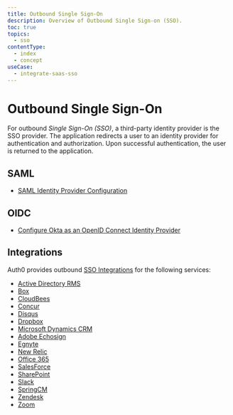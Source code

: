 ```yaml
---
title: Outbound Single Sign-On
description: Overview of Outbound Single Sign-on (SSO).
toc: true
topics:
  - sso
contentType:
  - index
  - concept
useCase:
  - integrate-saas-sso
---
```


# Outbound Single Sign-On

For outbound <dfn data-key="single-sign-on">Single Sign-On (SSO)</dfn>, a third-party identity provider is the SSO provider. The application redirects a user to an identity provider for authentication and authorization. Upon successful authentication, the user is returned to the application.

## SAML

* [SAML Identity Provider Configuration](/protocols/saml/samlp)

## OIDC

* [Configure Okta as an OpenID Connect Identity Provider](/protocols/oidc/identity-providers/okta)

## Integrations

Auth0 provides outbound [SSO Integrations](/integrations/sso) for the following services:

- [Active Directory RMS](/integrations/sso/ad-rms)
- [Box](/integrations/sso/box)
- [CloudBees](/integrations/sso/cloudbees)
- [Concur](/integrations/sso/concur)
- [Disqus](/integrations/sso/disqus)
- [Dropbox](/integrations/sso/dropbox)
- [Microsoft Dynamics CRM](/integrations/sso/dynamics-crm)
- [Adobe Echosign](/integrations/sso/echosign)
- [Egnyte](/integrations/sso/egnyte)
- [New Relic](/integrations/sso/new-relic)
- [Office 365](/integrations/sso/office-365)
- [SalesForce](/integrations/sso/salesforce)
- [SharePoint](/integrations/sso/sharepoint)
- [Slack](/integrations/sso/slack)
- [SpringCM](/integrations/sso/springcm)
- [Zendesk](/integrations/sso/zendesk)
- [Zoom](/integrations/sso/zoom)